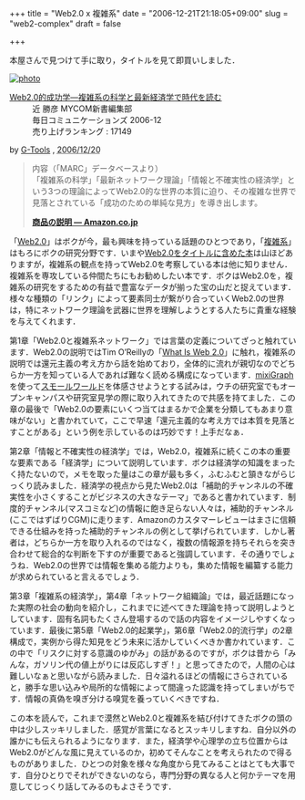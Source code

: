 +++
title = "Web2.0 x 複雑系"
date = "2006-12-21T21:18:05+09:00"
slug = "web2-complex"
draft = false

+++

<p>本屋さんで見つけて手に取り，タイトルを見て即買いしました．</p>
<div class="hreview" ><a class="item url" href="http://www.amazon.co.jp/exec/obidos/ASIN/4839921482/cameralady-22/ref=nosim/"><img src="http://ec1.images-amazon.com/images/P/4839921482.01._PC_SCMZZZZZZZ_V33728951_.jpg" alt="photo" class="photo"  /></a></p>
<dl>
<dt class="fn"><a class="item url" href="http://www.amazon.co.jp/exec/obidos/ASIN/4839921482/cameralady-22/ref=nosim/">Web2.0的成功学―複雑系の科学と最新経済学で時代を読む</a></dt>
<dd>近 勝彦 MYCOM新書編集部 </dd>
<dd>毎日コミュニケーションズ 2006-12</dd>
<dd>売り上げランキング : 17149</dd>
</dl>
<p class="gtools" >by <a href="http://www.goodpic.com/mt/aws/index.html" >G-Tools</a> ,  <abbr class="dtreviewed" title="2006/12/20">2006/12/20</abbr></p>
</div>
<blockquote><p>
内容（「MARC」データベースより）<br />
「複雑系の科学」「最新ネットワーク理論」「情報と不確実性の経済学」という3つの理論によってWeb2.0的な世界の本質に迫り、その複雑な世界で見落とされている「成功のための単純な見方」を導き出します。 </p>
<p><a href="http://www.amazon.co.jp/Web2-0%E7%9A%84%E6%88%90%E5%8A%9F%E5%AD%A6%E2%80%95%E8%A4%87%E9%9B%91%E7%B3%BB%E3%81%AE%E7%A7%91%E5%AD%A6%E3%81%A8%E6%9C%80%E6%96%B0%E7%B5%8C%E6%B8%88%E5%AD%A6%E3%81%A7%E6%99%82%E4%BB%A3%E3%82%92%E8%AA%AD%E3%82%80-%E8%BF%91-%E5%8B%9D%E5%BD%A6/dp/4839921482/sr=1-18/qid=1166605902/ref=sr_1_18/250-3843796-6265004?ie=UTF8&#038;s=books" title="Amazon.co.jp： Web2.0的成功学―複雑系の科学と最新経済学で時代を読む: 本: 近 勝彦,MYCOM新書編集部" target="_blank"><strong>商品の説明 &#8212; Amazon.co.jp</strong></a>
</p></blockquote>
<p>「<a href="http://ja.wikipedia.org/wiki/Web_2.0" target="_blank">Web2.0</a>」はボクが今，最も興味を持っている話題のひとつであり，「<a href="http://ja.wikipedia.org/wiki/%E8%A4%87%E9%9B%91%E7%B3%BB" target="_blank">複雑系</a>」はもろにボクの研究分野です．いまや<a href="http://www.amazon.co.jp/s/ref=nb_ss_b/503-9615399-6795957?__mk_ja_JP=%83J%83%5E%83J%83i&#038;url=search-alias%3Dstripbooks&#038;field-keywords=Web2.0&#038;Go.x=0&#038;Go.y=0&#038;Go=Go">Web2.0をタイトルに含めた本</a>は山ほどありますが，複雑系の観点を持ってWeb2.0を考察している本は他に知りません．複雑系を専攻している仲間たちにもお勧めしたい本です．ボクはWeb2.0を，複雑系の研究をするための有益で豊富なデータが揃った宝の山だと捉えています．様々な種類の「リンク」によって要素同士が繋がり合っていくWeb2.0の世界は，特にネットワーク理論を武器に世界を理解しようとする人たちに貴重な経験を与えてくれます．</p>
<p>第1章「Web2.0と複雑系ネットワーク」では言葉の定義についてざっと触れています．Web2.0の説明ではTim O&#8217;Reillyの「<a href="http://www.oreillynet.com/pub/a/oreilly/tim/news/2005/09/30/what-is-web-20.html" target="_blank">What Is Web 2.0</a>」に触れ，複雑系の説明では還元主義の考え方から話を始めており，全体的に流れが親切なのでどちらか一方を知っている人であれば難なく読める構成になっています．<a href="http://www.fmp.jp/~sugimoto/mixiGraph/" target="_blank">mixiGraph</a>を使って<a href="http://ja.wikipedia.org/wiki/%E3%82%B9%E3%83%A2%E3%83%BC%E3%83%AB%E3%83%BB%E3%83%AF%E3%83%BC%E3%83%AB%E3%83%89%E7%8F%BE%E8%B1%A1" target="_blank">スモールワールド</a>を体感させようとする試みは，ウチの研究室でもオープンキャンパスや研究室見学の際に取り入れてきたので共感を持てました．この章の最後で「Web2.0の要素にいくつ当てはまるかで企業を分類してもあまり意味がない」と書かれていて，ここで早速「還元主義的な考え方では本質を見落とすことがある」という例を示しているのは巧妙です！上手だなぁ．</p>
<p>第2章「情報と不確実性の経済学」では，Web2.0，複雑系に続くこの本の重要な要素である「経済学」について説明しています．ボクは経済学の知識をまったく持たないので，メモを取った量はこの章が最も多く，ふむふむと頷きながらじっくり読みました．経済学の視点から見たWeb2.0は「補助的チャンネルの不確実性を小さくすることがビジネスの大きなテーマ」であると書かれています．制度的チャンネル(マスコミなど)の情報に飽き足らない人々は，補助的チャンネル(ここではずばりCGM)に走ります．Amazonのカスタマーレビューはまさに信頼できる仕組みを持った補助的チャンネルの例として挙げられています．しかし著者は，どちらか一方を取り入れるのではなく，複数の情報源を持ちそれらを突き合わせて総合的な判断を下すのが重要であると強調しています．その通りでしょうね．Web2.0の世界では情報を集める能力よりも，集めた情報を編纂する能力が求められていると言えるでしょう．</p>
<p>第3章「複雑系の経済学」，第4章「ネットワーク組織論」では，最近話題になった実際の社会の動向を紹介し，これまでに述べてきた理論を持って説明しようとしています．固有名詞もたくさん登場するので話の内容をイメージしやすくなっています．最後に第5章「Web2.0的起業学」，第6章「Web2.0的流行学」の2章構成で，実例から得た知見をどう未来に活かしていくべきか書かれています．この中で「リスクに対する意識のゆがみ」の話があるのですが，ボクは昔から「みんな，ガソリン代の値上がりには反応しすぎ！」と思ってきたので，人間の心は難しいなぁと思いながら読みました．日々溢れるほどの情報にさらされていると，勝手な思い込みや局所的な情報によって間違った認識を持ってしまいがちです．情報の真偽を嗅ぎ分ける嗅覚を養っていくべきですね．</p>
<p>この本を読んで，これまで漠然とWeb2.0と複雑系を結び付けてきたボクの頭の中は少しスッキリしました．感覚が言葉になるとスッキリしますね．自分以外の誰かにも伝えられるようになります．また，経済学や心理学の立ち位置からはWeb2.0がどんな風に見えているのか，初めてそんなことを考えられたので得るものがありました．ひとつの対象を様々な角度から見てみることはとても大事です．自分ひとりでそれができないのなら，専門分野の異なる人と何かテーマを用意してじっくり話してみるのもよさそうです．</p>
